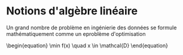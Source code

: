 # Notions d'algèbre linéaire

Un grand nombre de problème en ingénierie des données se formule mathématiquement comme un eproblème d'optimisation

\begin{equation}
    \min f(x) \quad x \in \mathcal{D}
\end{equation}
